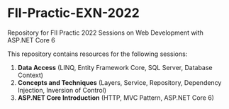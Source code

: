 # FII-Practic-EXN-2022
Repository for FII Practic 2022 Sessions on Web Development with ASP.NET Core 6 

This repository contains resources for the following sessions:
1. __Data Access__ (LINQ, Entity Framework Core, SQL Server, Database Context)
2. __Concepts and Techniques__ (Layers, Service, Repository, Dependency Injection, Inversion of Control)
3. __ASP.NET Core Introduction__ (HTTP, MVC Pattern, ASP.NET Core 6)